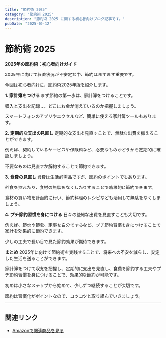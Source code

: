 ```yaml
---
title: "節約術 2025"
category: "節約術 2025"
description: "節約術 2025 に関する初心者向けブログ記事です。"
pubDate: "2025-09-12"
---
```


# 節約術 2025

**2025年の節約術：初心者向けガイド**

2025年に向けて経済状況が不安定な中、節約はますます重要です。

今回は初心者向けに、節約術2025年版を紹介します。



**1. 家計簿をつける**
まず節約の第一歩は、家計簿をつけることです。

収入と支出を記録し、どこにお金が消えているのか把握しましょう。

スマートフォンのアプリやエクセルなど、簡単に使える家計簿ツールもあります。



**2. 定期的な支出の見直し**
定期的な支出を見直すことで、無駄な出費を抑えることができます。

例えば、契約しているサービスや保険料など、必要なものかどうかを定期的に確認しましょう。

不要なものは見直すか解約することで節約できます。



**3. 食費の見直し**
食費は生活必需品ですが、節約のポイントでもあります。

外食を控えたり、食材の無駄をなくしたりすることで効果的に節約できます。

食材の買い物を計画的に行い、節約料理のレシピなども活用して無駄をなくしましょう。



**4. プチ節約習慣を身につける**
日々の些細な出費を見直すことも大切です。

例えば、節水や節電、家事を自分でするなど、プチ節約習慣を身につけることで家計を効果的に節約できます。

少しの工夫で長い目で見た節約効果が期待できます。



**まとめ**
2025年に向けて節約術を実践することで、将来への不安を減らし、安定した生活を送ることができます。

家計簿をつけて収支を把握し、定期的に支出を見直し、食費を節約する工夫やプチ節約習慣を身につけることで、効果的な節約が可能です。

初めは小さなステップから始めて、少しずつ継続することが大切です。

節約は習慣化がポイントなので、コツコツと取り組んでいきましょう。



---

## 関連リンク

- [Amazonで関連商品を見る](https://www.amazon.co.jp/s?k=%E7%AF%80%E7%B4%84%E8%A1%93+2025&tag=autowritehubai-22)
